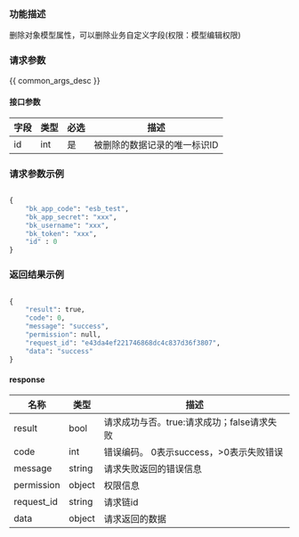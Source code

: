 ### 功能描述

删除对象模型属性，可以删除业务自定义字段(权限：模型编辑权限)

### 请求参数

{{ common_args_desc }}

#### 接口参数

| 字段  |  类型       | 必选   |  描述                         |
|-------|-------------|--------|-------------------------------|
| id    | int         | 是     | 被删除的数据记录的唯一标识ID  |


### 请求参数示例

```python

{
    "bk_app_code": "esb_test",
    "bk_app_secret": "xxx",
    "bk_username": "xxx",
    "bk_token": "xxx",
    "id" : 0
}
```


### 返回结果示例

```python

{
    "result": true,
    "code": 0,
    "message": "success",
    "permission": null,
    "request_id": "e43da4ef221746868dc4c837d36f3807",
    "data": "success"
}
```

#### response

| 名称    | 类型   | 描述                                    |
| ------- | ------ | ------------------------------------- |
| result  | bool   | 请求成功与否。true:请求成功；false请求失败 |
| code    | int    | 错误编码。 0表示success，>0表示失败错误    |
| message | string | 请求失败返回的错误信息                    |
| permission    | object | 权限信息    |
| request_id    | string | 请求链id    |
| data    | object | 请求返回的数据                           |
